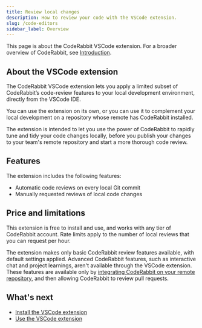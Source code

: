 ```yaml
---
title: Review local changes
description: How to review your code with the VSCode extension.
slug: /code-editors
sidebar_label: Overview
---
```


This page is about the CodeRabbit VSCode extension. For a broader overview of CodeRabbit, see [Introduction](/overview/introduction).

## About the VSCode extension

The CodeRabbit VSCode extension lets you apply a limited subset of CodeRabbit’s code-review features to your local development environment, directly from the VSCode IDE.

You can use the extension on its own, or you can use it to complement your local development on a repository whose remote has CodeRabbit installed.

The extension is intended to let you use the power of CodeRabbit to rapidly tune and tidy your code changes locally, before you publish your changes to your team's remote repository and start a more thorough code review.

## Features

The extension includes the following features:

- Automatic code reviews on every local Git commit
- Manually requested reviews of local code changes

## Price and limitations

This extension is free to install and use, and works with any tier of CodeRabbit account. Rate limits apply to the number of local reviews that you can request per hour.

The extension makes only basic CodeRabbit review features available, with default settings applied. Advanced CodeRabbit features, such as interactive chat and project learnings, aren't available through the VSCode extension. These features are available only by [integrating CodeRabbit on your remote repository](/platforms), and then allowing CodeRabbit to review pull requests.

## What's next

- [Install the VSCode extension](/guides/install-vscode)
- [Use the VSCode extension](/guides/use-vscode)

